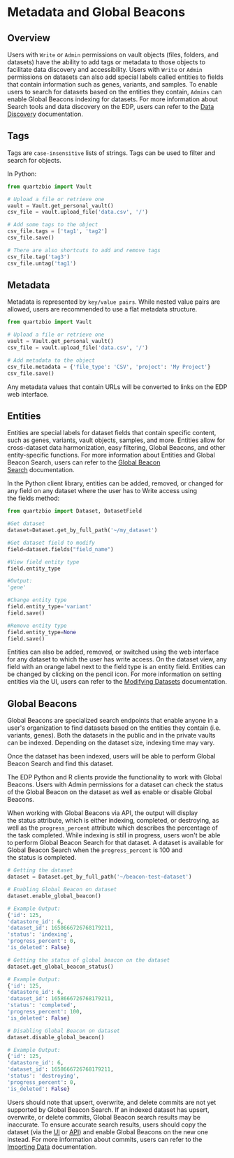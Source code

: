 # Metadata and Global Beacons


## Overview

Users with `Write` or `Admin` permissions on vault objects (files, folders, and datasets) have the ability to add tags or metadata to those objects to facilitate data discovery and accessibility. Users with `Write` or `Admin` permissions on datasets can also add special labels called entities to fields that contain information such as genes, variants, and samples. To enable users to search for datasets based on the entities they contain, `Admins` can enable Global Beacons indexing for datasets. For more information about Search tools and data discovery on the EDP, users can refer to the [Data Discovery](https://quartzbio.github.io/quartzbio-python/data_discovery_via.html) documentation.

## Tags

Tags are `case-insensitive` lists of strings. Tags can be used to filter and search for objects.

In Python:
```Python
from quartzbio import Vault

# Upload a file or retrieve one
vault = Vault.get_personal_vault()
csv_file = vault.upload_file('data.csv', '/')

# Add some tags to the object
csv_file.tags = ['tag1', 'tag2']
csv_file.save()

# There are also shortcuts to add and remove tags
csv_file.tag('tag3')
csv_file.untag('tag1')
```

## Metadata

Metadata is represented by `key/value pairs`. While nested value pairs are allowed, users are recommended to use a flat metadata structure.


```Python
from quartzbio import Vault

# Upload a file or retrieve one
vault = Vault.get_personal_vault()
csv_file = vault.upload_file('data.csv', '/')

# Add metadata to the object
csv_file.metadata = {'file_type': 'CSV', 'project': 'My Project'}
csv_file.save()
```

Any metadata values that contain URLs will be converted to links on the EDP web interface.

## Entities

Entities are special labels for dataset fields that contain specific content, such as genes, variants, vault objects, samples, and more. Entities allow for cross-dataset data harmonization, easy filtering, Global Beacons, and other entity-specific functions. For more information about Entities and Global Beacon Search, users can refer to the [Global Beacon Search](https://quartzbio.github.io/quartzbio-python/metadata_and_global_beacons.html#global-beacons) documentation.

In the Python client library, entities can be added, removed, or changed for any field on any dataset where the user has to Write access using the fields method:

```Python
from quartzbio import Dataset, DatasetField

#Get dataset
dataset=Dataset.get_by_full_path('~/my_dataset')

#Get dataset field to modify
field=dataset.fields("field_name")

#View field entity type
field.entity_type

#Output:
'gene'

#Change entity type
field.entity_type='variant'
field.save()

#Remove entity type
field.entity_type=None
field.save()
```

Entities can also be added, removed, or switched using the web interface for any dataset to which the user has write access. On the dataset view, any field with an orange label next to the field type is an entity field. Entities can be changed by clicking on the pencil icon. For more information on setting entities via the UI, users can refer to the [Modifying Datasets](https://quartzbio.github.io/quartzbio-python/creating_and_migrating_datasets.html#modifying-fields) documentation.

## Global Beacons

Global Beacons are specialized search endpoints that enable anyone in a user's organization to find datasets based on the entities they contain (i.e. variants, genes). Both the datasets in the public and in the private vaults can be indexed. Depending on the dataset size, indexing time may vary.

Once the dataset has been indexed, users will be able to perform Global Beacon Search and find this dataset.

The EDP Python and R clients provide the functionality to work with Global Beacons. Users with Admin permissions for a dataset can check the status of the Global Beacon on the dataset as well as enable or disable Global Beacons. 

When working with Global Beacons via API, the output will display the status attribute, which is either indexing, completed, or destroying, as well as the `progress_percent` attribute which describes the percentage of the task completed. While indexing is still in progress, users won't be able to perform Global Beacon Search for that dataset. A dataset is available for Global Beacon Search when the `progress_percent` is 100 and the status is completed.


```Python
# Getting the dataset
dataset = Dataset.get_by_full_path('~/beacon-test-dataset')

# Enabling Global Beacon on dataset
dataset.enable_global_beacon()

# Example Output:
{'id': 125,
'datastore_id': 6,
'dataset_id': 1658666726768179211,
'status': 'indexing',
'progress_percent': 0,
'is_deleted': False}

# Getting the status of global beacon on the dataset
dataset.get_global_beacon_status()

# Example Output:
{'id': 125,
'datastore_id': 6,
'dataset_id': 1658666726768179211,
'status': 'completed',
'progress_percent': 100,
'is_deleted': False}

# Disabling Global Beacon on dataset
dataset.disable_global_beacon()

# Example Output:
{'id': 125,
'datastore_id': 6,
'dataset_id': 1658666726768179211,
'status': 'destroying',
'progress_percent': 0,
'is_deleted': False}
```

Users should note that upsert, overwrite, and delete commits are not yet supported by Global Beacon Search. If an indexed dataset has upsert, overwrite, or delete commits, Global Beacon search results may be inaccurate. To ensure accurate search results, users should copy the dataset (via the [UI](https://quartzbio.freshdesk.com/en/support/solutions/articles/73000614046) or [API](https://quartzbio.freshdesk.com/en/support/solutions/articles/73000613900)) and enable Global Beacons on the new one instead. For more information about commits, users can refer to the [Importing Data](https://quartzbio.freshdesk.com/en/support/solutions/articles/73000613899) documentation.
